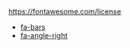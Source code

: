 https://fontawesome.com/license

* [fa-bars](https://fontawesome.com/icons/bars?style=solid)
* [fa-angle-right](https://fontawesome.com/icons/angle-right?style=solid)
